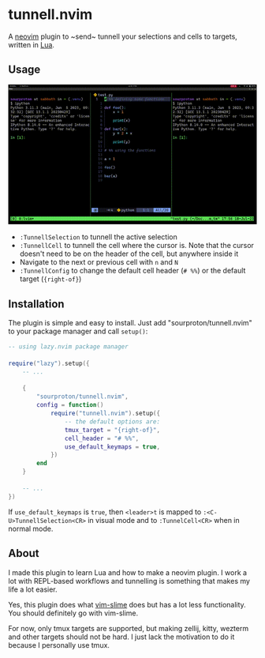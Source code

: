 # tunnell.nvim

A [neovim](https://neovim.io/) plugin to ~send~ tunnell your selections and cells to targets, written in [Lua](https://www.lua.org/).

## Usage

![tunnelldemo](demo/tunnelldemo.gif)

- `:TunnellSelection` to tunnell the active selection
- `:TunnellCell` to tunnell the cell where the cursor is. Note that the cursor doesn't need to be on the header of the cell, but anywhere inside it
- Navigate to the next or previous cell with `n` and `N`
- `:TunnellConfig` to change the default cell header (`# %%`) or the default target (`{right-of}`)

## Installation

The plugin is simple and easy to install. Just add "sourproton/tunnell.nvim" to your package manager and call `setup()`:

```lua
-- using lazy.nvim package manager

require("lazy").setup({
    -- ...

    {
        "sourproton/tunnell.nvim",
        config = function()
            require("tunnell.nvim").setup({
                -- the default options are:
                tmux_target = "{right-of}",
                cell_header = "# %%",
                use_default_keymaps = true,
            })
        end
    }

    -- ...
})
```

If `use_default_keymaps` is `true`, then `<leader>t` is mapped to `:<C-U>TunnellSelection<CR>` in visual mode and to `:TunnelCell<CR>` when in normal mode.

## About

I made this plugin to learn Lua and how to make a neovim plugin. I work a lot with REPL-based workflows and tunnelling is something that makes my life a lot easier.

Yes, this plugin does what [vim-slime](https://github.com/jpalardy/vim-slime) does but has a lot less functionality. You should definitely go with vim-slime.

For now, only tmux targets are supported, but making zellij, kitty, wezterm and other targets should not be hard. I just lack the motivation to do it because I personally use tmux.
